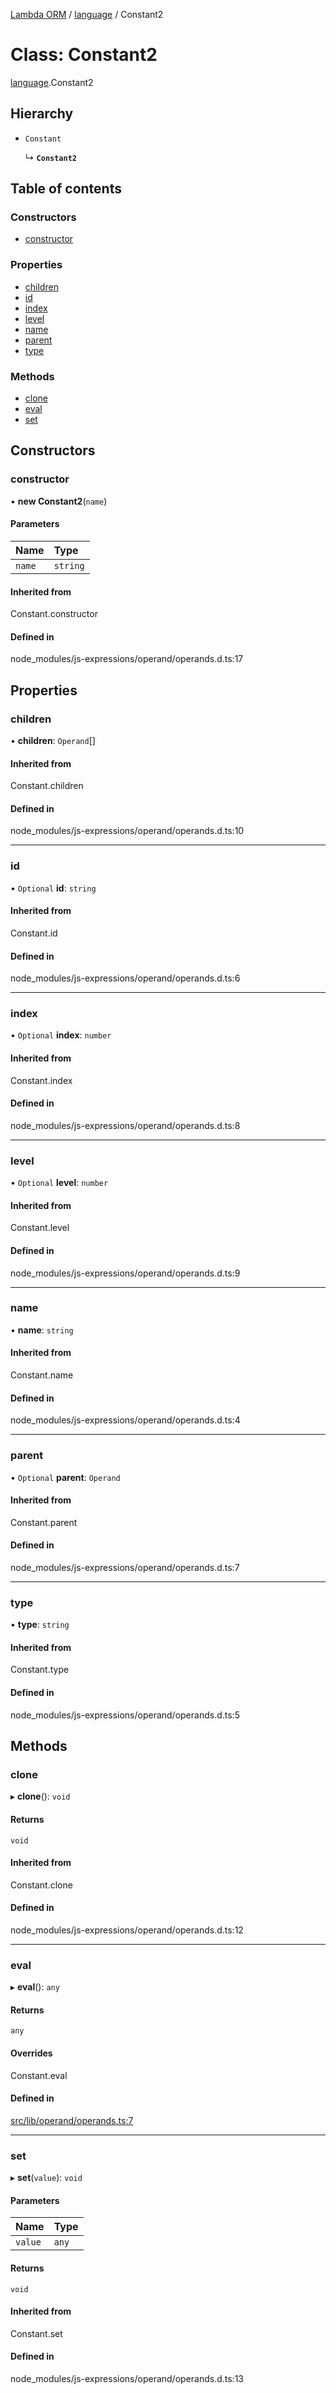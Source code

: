 [Lambda ORM](../README.md) / [language](../modules/language.md) / Constant2

# Class: Constant2

[language](../modules/language.md).Constant2

## Hierarchy

- `Constant`

  ↳ **`Constant2`**

## Table of contents

### Constructors

- [constructor](language.Constant2.md#constructor)

### Properties

- [children](language.Constant2.md#children)
- [id](language.Constant2.md#id)
- [index](language.Constant2.md#index)
- [level](language.Constant2.md#level)
- [name](language.Constant2.md#name)
- [parent](language.Constant2.md#parent)
- [type](language.Constant2.md#type)

### Methods

- [clone](language.Constant2.md#clone)
- [eval](language.Constant2.md#eval)
- [set](language.Constant2.md#set)

## Constructors

### constructor

• **new Constant2**(`name`)

#### Parameters

| Name | Type |
| :------ | :------ |
| `name` | `string` |

#### Inherited from

Constant.constructor

#### Defined in

node_modules/js-expressions/operand/operands.d.ts:17

## Properties

### children

• **children**: `Operand`[]

#### Inherited from

Constant.children

#### Defined in

node_modules/js-expressions/operand/operands.d.ts:10

___

### id

• `Optional` **id**: `string`

#### Inherited from

Constant.id

#### Defined in

node_modules/js-expressions/operand/operands.d.ts:6

___

### index

• `Optional` **index**: `number`

#### Inherited from

Constant.index

#### Defined in

node_modules/js-expressions/operand/operands.d.ts:8

___

### level

• `Optional` **level**: `number`

#### Inherited from

Constant.level

#### Defined in

node_modules/js-expressions/operand/operands.d.ts:9

___

### name

• **name**: `string`

#### Inherited from

Constant.name

#### Defined in

node_modules/js-expressions/operand/operands.d.ts:4

___

### parent

• `Optional` **parent**: `Operand`

#### Inherited from

Constant.parent

#### Defined in

node_modules/js-expressions/operand/operands.d.ts:7

___

### type

• **type**: `string`

#### Inherited from

Constant.type

#### Defined in

node_modules/js-expressions/operand/operands.d.ts:5

## Methods

### clone

▸ **clone**(): `void`

#### Returns

`void`

#### Inherited from

Constant.clone

#### Defined in

node_modules/js-expressions/operand/operands.d.ts:12

___

### eval

▸ **eval**(): `any`

#### Returns

`any`

#### Overrides

Constant.eval

#### Defined in

[src/lib/operand/operands.ts:7](https://github.com/FlavioLionelRita/lambda-orm/blob/c5c7261/src/lib/operand/operands.ts#L7)

___

### set

▸ **set**(`value`): `void`

#### Parameters

| Name | Type |
| :------ | :------ |
| `value` | `any` |

#### Returns

`void`

#### Inherited from

Constant.set

#### Defined in

node_modules/js-expressions/operand/operands.d.ts:13
